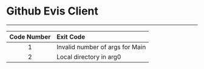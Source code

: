 # Github Evis Client

----

| Code Number  |   Exit Code                      |
|:------------:|:-------------------------------- |
|      1       |  Invalid number of args for Main |
|      2       |  Local directory in arg0         |